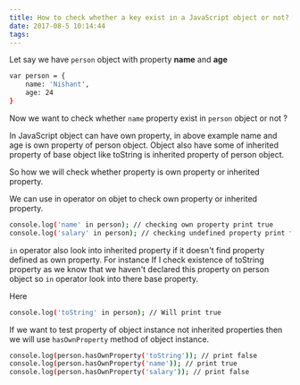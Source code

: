 ```yaml
---
title: How to check whether a key exist in a JavaScript object or not?
date: 2017-08-5 10:14:44
tags:
---
```

Let say we have `person` object with property **name** and **age**
```bash
var person = {
	name: 'Nishant',
	age: 24
}
```
Now we want to check whether `name` property exist in `person` object or not ?

In JavaScript object can have own property, in above example name and age is own property of person object. Object also have some of inherited property of base object like toString is inherited property of person object.

So how we will check whether property is own property or inherited property.

We can use in operator on objet to check own property or inherited property.

```bash
console.log('name' in person); // checking own property print true 
console.log('salary' in person); // checking undefined property print false
```
`in` operator also look into inherited property if it doesn't find property defined as own property. For instance If I check existence of toString property as we know that we haven't declared this property on person object so `in` operator look into there base property.

Here
```bash
console.log('toString' in person); // Will print true
```
If we want to test property of object instance not inherited properties then we will use `hasOwnProperty` method of object instance.
```bash
console.log(person.hasOwnProperty('toString')); // print false
console.log(person.hasOwnProperty('name')); // print true
console.log(person.hasOwnProperty('salary')); // print false
```